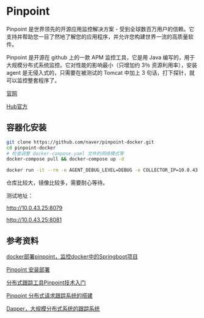 # Pinpoint

Pinpoint 是世界领先的开源应用监控解决方案 - 受到全球数百万用户的信赖。它支持并帮助您一目了然地了解您的应用程序，并允许您构建世界一流的高质量软件。

Pinpoint 是开源在 github 上的一款 APM 监控工具，它是用 Java 编写的，用于大规模分布式系统监控。它对性能的影响最小（只增加约 3％ 资源利用率），安装 agent 是无侵入式的，只需要在被测试的 Tomcat 中加上 3 句话，打下探针，就可以监控整套程序了。

[官网](https://github.com/naver/pinpoint-docker)

[Hub官方](https://hub.docker.com/u/pinpointdocker/)

## 容器化安装

```sh
git clone https://github.com/naver/pinpoint-docker.git
cd pinpoint-docker
# 检查调整 docker-compose.yaml 文件的网络模式等
docker-compose pull && docker-compose up -d

docker run -it --rm -e AGENT_DEBUG_LEVEL=DEBUG -e COLLECTOR_IP=10.0.43.25 hub.wonhigh.cn/basic/alpine-java:8_jdk_pinpoint_agent bash
```

仓库比较大，镜像比较多，需要耐心等待。

测试地址：

http://10.0.43.25:8079

http://10.0.43.25:8081

## 参考资料

[docker部署pinpoint，监控docker中的Springboot项目](https://blog.csdn.net/tianyaleixiaowu/article/details/78727050)

[Pinpoint 安装部署](https://www.cnblogs.com/yyhh/p/6106472.html)

[分布式跟踪工具Pinpoint技术入门](https://blog.csdn.net/heyeqingquan/article/details/74456591)

[Pinpoint 分布式请求跟踪系统的搭建](https://segmentfault.com/a/1190000011290541)

[Dapper，大规模分布式系统的跟踪系统](http://bigbully.github.io/Dapper-translation/)
